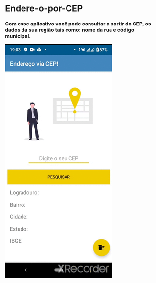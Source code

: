 # Endere-o-por-CEP
### Com esse aplicativo você pode consultar a partir do CEP, os dados da sua região tais como: nome da rua e código municipal.
![gif](https://github.com/GabrielJOliveira95/Endere-o-por-CEP/blob/master/cep.gif)
